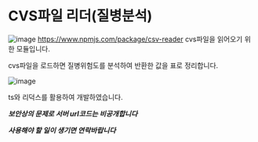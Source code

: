 # CVS파일 리더(질병분석)

![image](https://user-images.githubusercontent.com/48370840/105961314-b2398200-60c1-11eb-900e-929476d00c0b.png)
https://www.npmjs.com/package/csv-reader
cvs파일을 읽어오기 위한 모듈입니다.

cvs파일을 로드하면 질병위험도를 분석하여 반환한 값을 표로 정리합니다.

![image](https://user-images.githubusercontent.com/48370840/105961600-0cd2de00-60c2-11eb-89e2-bf3fce712212.png)


ts와 리덕스를 활용하여 개발하였습니다.

***보안상의 문제로 서버 url코드는 비공개합니다***

***사용해야 할 일이 생기면 연락바랍니다***
